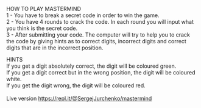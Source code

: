 HOW TO PLAY MASTERMIND<br>
1 - You have to break a secret code in order to win the game.<br>
2 - You have 4 rounds to crack the code. In each round you will input what you think is the secret code.<br>
3 - After submitting your code. The computer will try to help you to crack the code by giving hints as to correct digits, incorrect digits and correct digits that are in the incorrect position.<br>

HINTS<br>
If you get a digit absolutely correct, the digit will be coloured green.<br>
If you get a digit correct but in the wrong position, the digit will be coloured white.<br>
If you get the digit wrong, the digit will be coloured red.<br><br>
Live version https://repl.it/@SergejJurchenko/mastermind
